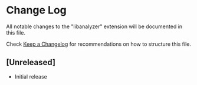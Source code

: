 # Change Log

All notable changes to the "libanalyzer" extension will be documented in this file.

Check [Keep a Changelog](http://keepachangelog.com/) for recommendations on how to structure this file.

## [Unreleased]

- Initial release